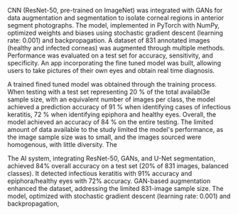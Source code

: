  CNN (ResNet-50, pre-trained on ImageNet) was integrated with GANs for data augmentation and segmentation to isolate corneal regions in anterior segment photographs. The model, implemented in PyTorch with NumPy, optimized weights and biases using stochastic gradient descent (learning rate: 0.001) and backpropagation. A dataset of 831 annotated images (healthy and infected corneas) was augmented through multiple methods. Performance was evaluated on a test set for accuracy, sensitivity, and specificity. An app incorporating the fine tuned model was built, allowing users to take pictures of their own eyes and obtain real time diagnosis. 


A trained fined tuned model was obtained through the training process. When testing with a test set representing 20 % of the total availabl3e sample size, with an equivalent number of images per class, the model achieved a prediction accuracy of 91 % when identifying cases of infectious keratitis, 72 % when identifying epiphora and healthy eyes. Overall, the model achieved an accuracy of 84 % on the entire testing. The limited amount of data available to the study limited the model's performance, as the image sample size was to small, and the images sourced were homogenous, with little diversity. The  

The AI system, integrating ResNet-50, GANs, and U-Net segmentation, achieved 84% overall accuracy on a test set (20% of 831 images, balanced classes). It detected infectious keratitis with 91% accuracy and epiphora/healthy eyes with 72% accuracy. GAN-based augmentation enhanced the dataset, addressing the limited 831-image sample size. The model, optimized with stochastic gradient descent (learning rate: 0.001) and backpropagation,
